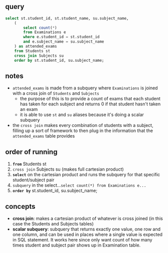 ## query 

```sql 
select st.student_id, st.student_name, su.subject_name, 
    (
        select count(*)
        from Examinations e
        where e.student_id = st.student_id
        and e.subject_name = su.subject_name
    ) as attended_exams 
    from Students st 
    cross join Subjects su
    order by st.student_id, su.subject_name;
```

## notes

- `attended_exams` is made from a subquery where `Examinations` is joined with a cross join of `Students` and `Subjects`
    - the purpose of this is to provide a count of exams that each student has taken for each subject and returns 0 if that
      student hasn't taken an exam
    - it is able to use `st` and `su` aliases because it's doing a scalar subquery
- the `cross join` makes every combination of students with a subject, filling up a sort of framework to then plug in the
  information that the `attended_exams` table provides

## order of running 
1. **`from`** Students st
2. `cross join` Subjects su (makes full cartesian product)
3. **`select`** on the cartesian product and runs the subquery for that specific student/subject pair
4. `subquery` in the select...`select count(*) from Examinations e...`
5. **`order by`** st.student_id, su.subject_name;

## concepts 
- **cross join**: makes a cartesian product of whatever is cross joined (in this case the Students and Subjects tables)
- **scalar subquery**: subquery that returns exactly one value, one row and one column, and can be used in places where a single value is expected in SQL statement. It works here since only want count of how many times student and subject pair shows up in Examination table. 
